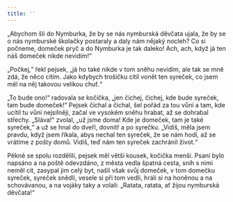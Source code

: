 ```yaml
---
title: ''
---
```


„Abychom šli do Nymburka, že by se nás nymburská děvčata ujala, že by se o nás nymburské školačky postaraly a daly nám nějaký nocleh? Co si počneme, domeček pryč a do Nymburka je tak daleko! Ach, ach, když já ten náš domeček nikde nevidím!“

„Počkej,“ řekl pejsek, „já ho také nikde v tom sněhu nevidím, ale tak se mně zdá, že něco cítím. Jako kdybych trošičku cítil vonět ten syreček, co jsem měl na něj takovou velikou chuť.“

„To bude ono!“ radovala se kočička, „jen čichej, čichej, kde bude syreček, tam bude domeček!“ Pejsek čichal a čichal, šel pořád za tou vůní a tam, kde ucítil tu vůni nejsilněji, začal ve vysokém sněhu hrabat, až se dohrabal střechy. „Sláva!“ zvolal, „už jsme doma! Kde je domeček, tam je také syreček,“ a už se hnal do dveří, dovnitř a po syrečku. „Vidíš, měla jsem pravdu, když jsem říkala, abys nechal ten syreček, že se nám hodí, až se vrátíme z pošty domů. Vidíš, teď nám ten syreček zachránil život.“

Pěkně se spolu rozdělili, pejsek měl větší kousek, kočička menší. Psaní bylo napsáno a na poště odevzdáno, z města vedla špatná cesta, sníh s nimi neměl cit, zasypal jim celý byt, našli však svůj domeček, v tom domečku syreček, syreček snědli, vesele si při tom vedli, hráli si na honěnou a na schovávanou, a na vojáky taky a volali: „Ratata, ratata, ať žijou nymburská děvčata!“
